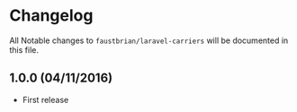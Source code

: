 # Changelog

All Notable changes to `faustbrian/laravel-carriers` will be documented in this file.

## 1.0.0 (04/11/2016)
- First release
